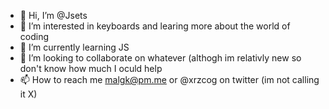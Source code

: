- 👋 Hi, I’m @Jsets
- 👀 I’m interested in keyboards and learing more about the world of coding
- 🌱 I’m currently learning JS
- 💞️ I’m looking to collaborate on whatever (althogh im relativly new so don't know how much I oculd help
- 📫 How to reach me malgk@pm.me or @xrzcog on twitter (im not calling it X)

<!---
Jsets/Jsets is a ✨ special ✨ repository because its `README.md` (this file) appears on your GitHub profile.
You can click the Preview link to take a look at your changes.
--->
